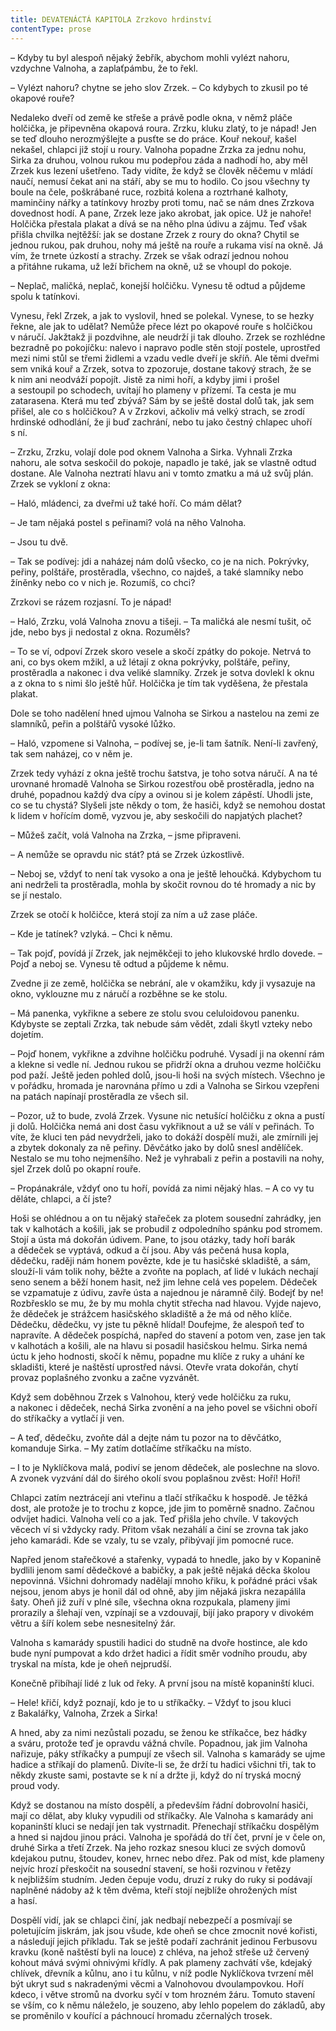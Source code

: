 ```yaml
---
title: DEVATENÁCTÁ KAPITOLA Zrzkovo hrdinství
contentType: prose
---
```


– Kdyby tu byl alespoň nějaký žebřík, abychom mohli vylézt nahoru, vzdychne Valnoha, a zaplaťpámbu, že to řekl.

– Vylézt nahoru? chytne se jeho slov Zrzek. – Co kdybych to zkusil po té okapové rouře?

Nedaleko dveří od země ke střeše a právě podle okna, v němž pláče holčička, je připevněna okapová roura. Zrzku, kluku zlatý, to je nápad! Jen se teď dlouho nerozmýšlejte a pusťte se do práce. Kouř nekouř, kašel nekašel, chlapci již stojí u roury. Valnoha popadne Zrzka za jednu nohu, Sirka za druhou, volnou rukou mu podepřou záda a nadhodí ho, aby měl Zrzek kus lezení ušetřeno. Tady vidíte, že když se člověk něčemu v mládí naučí, nemusí čekat ani na stáří, aby se mu to hodilo. Co jsou všechny ty boule na čele, poškrábané ruce, rozbitá kolena a roztrhané kalhoty, maminčiny nářky a tatínkovy hrozby proti tomu, nač se nám dnes Zrzkova dovednost hodí. A pane, Zrzek leze jako akrobat, jak opice. Už je nahoře! Holčička přestala plakat a dívá se na něho plna údivu a zájmu. Teď však přišla chvilka nejtěžší: jak se dostane Zrzek z roury do okna? Chytil se jednou rukou, pak druhou, nohy má ještě na rouře a rukama visí na okně. Já vím, že trnete úzkostí a strachy. Zrzek se však odrazí jednou nohou a přitáhne rukama, už leží břichem na okně, už se vhoupl do pokoje.

– Neplač, maličká, neplač, konejší holčičku. Vynesu tě odtud a půjdeme spolu k tatínkovi.

Vynesu, řekl Zrzek, a jak to vyslovil, hned se polekal. Vynese, to se hezky řekne, ale jak to udělat? Nemůže přece lézt po okapové rouře s holčičkou v náručí. Jakžtakž ji pozdvihne, ale neudrží ji tak dlouho. Zrzek se rozhlédne bezradně po pokojíčku: nalevo i napravo podle stěn stojí postele, uprostřed mezi nimi stůl se třemi židlemi a vzadu vedle dveří je skříň. Ale těmi dveřmi sem vniká kouř a Zrzek, sotva to zpozoruje, dostane takový strach, že se k nim ani neodváží popojít. Jistě za nimi hoří, a kdyby jimi i prošel a sestoupil po schodech, uvítají ho plameny v přízemí. Ta cesta je mu zatarasena. Která mu teď zbývá? Sám by se ještě dostal dolů tak, jak sem přišel, ale co s holčičkou? A v Zrzkovi, ačkoliv má velký strach, se zrodí hrdinské odhodlání, že ji buď zachrání, nebo tu jako čestný chlapec uhoří s ní.

– Zrzku, Zrzku, volají dole pod oknem Valnoha a Sirka. Vyhnali Zrzka nahoru, ale sotva seskočil do pokoje, napadlo je také, jak se vlastně odtud dostane. Ale Valnoha neztratí hlavu ani v tomto zmatku a má už svůj plán. Zrzek se vykloní z okna:

– Haló, mládenci, za dveřmi už také hoří. Co mám dělat?

– Je tam nějaká postel s peřinami? volá na něho Valnoha.

– Jsou tu dvě.

– Tak se podívej: jdi a naházej nám dolů všecko, co je na nich. Pokrývky, peřiny, polštáře, prostěradla, všechno, co najdeš, a také slamníky nebo žíněnky nebo co v nich je. Rozumíš, co chci?

Zrzkovi se rázem rozjasní. To je nápad!

– Haló, Zrzku, volá Valnoha znovu a tišeji. – Ta maličká ale nesmí tušit, oč jde, nebo bys ji nedostal z okna. Rozuměls?

– To se ví, odpoví Zrzek skoro vesele a skočí zpátky do pokoje. Netrvá to ani, co bys okem mžikl, a už létají z okna pokrývky, polštáře, peřiny, prostěradla a nakonec i dva veliké slamníky. Zrzek je sotva dovlekl k oknu a z okna to s nimi šlo ještě hůř. Holčička je tím tak vyděšena, že přestala plakat.

Dole se toho nadělení hned ujmou Valnoha se Sirkou a nastelou na zemi ze slamníků, peřin a polštářů vysoké lůžko.

– Haló, vzpomene si Valnoha, – podívej se, je-li tam šatník. Není-li zavřený, tak sem naházej, co v něm je.

Zrzek tedy vyhází z okna ještě trochu šatstva, je toho sotva náručí. A na té urovnané hromadě Valnoha se Sirkou rozestřou obě prostěradla, jedno na druhé, popadnou každý dva cípy a ovinou si je kolem zápěstí. Uhodli jste, co se tu chystá? Slyšeli jste někdy o tom, že hasiči, když se nemohou dostat k lidem v hořícím domě, vyzvou je, aby seskočili do napjatých plachet?

– Můžeš začít, volá Valnoha na Zrzka, – jsme připraveni.

– A nemůže se opravdu nic stát? ptá se Zrzek úzkostlivě.

– Neboj se, vždyť to není tak vysoko a ona je ještě lehoučká. Kdybychom tu ani nedrželi ta prostěradla, mohla by skočit rovnou do té hromady a nic by se jí nestalo.

Zrzek se otočí k holčičce, která stojí za ním a už zase pláče.

– Kde je tatínek? vzlyká. – Chci k němu.

– Tak pojď, povídá jí Zrzek, jak nejměkčeji to jeho klukovské hrdlo dovede. – Pojď a neboj se. Vynesu tě odtud a půjdeme k němu.

Zvedne ji ze země, holčička se nebrání, ale v okamžiku, kdy ji vysazuje na okno, vyklouzne mu z náručí a rozběhne se ke stolu.

– Má panenka, vykřikne a sebere ze stolu svou celuloidovou panenku. Kdybyste se zeptali Zrzka, tak nebude sám vědět, zdali škytl vzteky nebo dojetím.

– Pojď honem, vykřikne a zdvihne holčičku podruhé. Vysadí ji na okenní rám a klekne si vedle ní. Jednou rukou se přidrží okna a druhou vezme holčičku pod paží. Ještě jeden pohled dolů, jsou-li hoši na svých místech. Všechno je v pořádku, hromada je narovnána přímo u zdi a Valnoha se Sirkou vzepřeni na patách napínají prostěradla ze všech sil.

– Pozor, už to bude, zvolá Zrzek. Vysune nic netušící holčičku z okna a pustí ji dolů. Holčička nemá ani dost času vykřiknout a už se válí v peřinách. To víte, že kluci ten pád nevydrželi, jako to dokáží dospělí muži, ale zmírnili jej a zbytek dokonaly za ně peřiny. Děvčátko jako by dolů snesl andělíček. Nestalo se mu toho nejmenšího. Než je vyhrabali z peřin a postavili na nohy, sjel Zrzek dolů po okapní rouře.

– Propánakrále, vždyť ono tu hoří, povídá za nimi nějaký hlas. – A co vy tu děláte, chlapci, a čí jste?

Hoši se ohlédnou a on tu nějaký stařeček za plotem sousední zahrádky, jen tak v kalhotách a košili, jak se probudil z odpoledního spánku pod stromem. Stojí a ústa má dokořán údivem. Pane, to jsou otázky, tady hoří barák a dědeček se vyptává, odkud a čí jsou. Aby vás pečená husa kopla, dědečku, raději nám honem povězte, kde je tu hasičské skladiště, a sám, slouží-li vám tolik nohy, běžte a zvoňte na poplach, ať lidé v lukách nechají seno senem a běží honem hasit, než jim lehne celá ves popelem. Dědeček se vzpamatuje z údivu, zavře ústa a najednou je náramně čilý. Bodejť by ne! Rozbřesklo se mu, že by mu mohla chytit střecha nad hlavou. Vyjde najevo, že dědeček je strážcem hasičského skladiště a že má od něho klíče. Dědečku, dědečku, vy jste tu pěkně hlídal! Doufejme, že alespoň teď to napravíte. A dědeček pospíchá, napřed do stavení a potom ven, zase jen tak v kalhotách a košili, ale na hlavu si posadil hasičskou helmu. Sirka nemá úctu k jeho hodnosti, skočí k němu, popadne mu klíče z ruky a uhání ke skladišti, které je naštěstí uprostřed návsi. Otevře vrata dokořán, chytí provaz poplašného zvonku a začne vyzvánět.

Když sem doběhnou Zrzek s Valnohou, který vede holčičku za ruku, a nakonec i dědeček, nechá Sirka zvonění a na jeho povel se všichni oboří do stříkačky a vytlačí ji ven.

– A teď, dědečku, zvoňte dál a dejte nám tu pozor na to děvčátko, komanduje Sirka. – My zatím dotlačíme stříkačku na místo.

– I to je Nyklíčkova malá, podiví se jenom dědeček, ale poslechne na slovo. A zvonek vyzvání dál do širého okolí svou poplašnou zvěst: Hoří! Hoří!

Chlapci zatím neztrácejí ani vteřinu a tlačí stříkačku k hospodě. Je těžká dost, ale protože je to trochu z kopce, jde jim to poměrně snadno. Začnou odvíjet hadici. Valnoha velí co a jak. Teď přišla jeho chvíle. V takových věcech ví si vždycky rady. Přitom však nezahálí a činí se zrovna tak jako jeho kamarádi. Kde se vzaly, tu se vzaly, přibývají jim pomocné ruce.

Napřed jenom stařečkové a stařenky, vypadá to hnedle, jako by v Kopanině bydlili jenom samí dědečkové a babičky, a pak ještě nějaká děcka školou nepovinná. Všichni dohromady nadělají mnoho křiku, k pořádné práci však nejsou, jenom abys je honil dál od ohně, aby jim nějaká jiskra nezapálila šaty. Oheň již zuří v plné síle, všechna okna rozpukala, plameny jimi prorazily a šlehají ven, vzpínají se a vzdouvají, bijí jako prapory v divokém větru a šíří kolem sebe nesnesitelný žár.

Valnoha s kamarády spustili hadici do studně na dvoře hostince, ale kdo bude nyní pumpovat a kdo držet hadici a řídit směr vodního proudu, aby tryskal na místa, kde je oheň nejprudší.

Konečně přibíhají lidé z luk od řeky. A první jsou na místě kopaninští kluci.

– Hele! křičí, když poznají, kdo je to u stříkačky. – Vždyť to jsou kluci z Bakalářky, Valnoha, Zrzek a Sirka!

A hned, aby za nimi nezůstali pozadu, se ženou ke stříkačce, bez hádky a sváru, protože teď je opravdu vážná chvíle. Popadnou, jak jim Valnoha nařizuje, páky stříkačky a pumpují ze všech sil. Valnoha s kamarády se ujme hadice a stříkají do plamenů. Divíte-li se, že drží tu hadici všichni tři, tak to někdy zkuste sami, postavte se k ní a držte ji, když do ní tryská mocný proud vody.

Když se dostanou na místo dospělí, a především řádní dobrovolní hasiči, mají co dělat, aby kluky vypudili od stříkačky. Ale Valnoha s kamarády ani kopaninští kluci se nedají jen tak vystrnadit. Přenechají stříkačku dospělým a hned si najdou jinou práci. Valnoha je spořádá do tří čet, první je v čele on, druhé Sirka a třetí Zrzek. Na jeho rozkaz snesou kluci ze svých domovů kdejakou putnu, štoudev, konev, hrnec nebo dřez. Pak od míst, kde plameny nejvíc hrozí přeskočit na sousední stavení, se hoši rozvinou v řetězy k nejbližším studním. Jeden čepuje vodu, druzí z ruky do ruky si podávají naplněné nádoby až k těm dvěma, kteří stojí nejblíže ohrožených míst a hasí.

Dospělí vidí, jak se chlapci činí, jak nedbají nebezpečí a posmívají se poletujícím jiskrám, jak jsou všude, kde oheň se chce zmocnit nové kořisti, a následují jejich příkladu. Tak se ještě podaří zachránit jedinou Ferbusovu kravku (koně naštěstí byli na louce) z chléva, na jehož střeše už červený kohout mává svými ohnivými křídly. A pak plameny zachvátí vše, kdejaký chlívek, dřevník a kůlnu, ano i tu kůlnu, v níž podle Nyklíčkova tvrzení měl být ukryt sud s nakradenými věcmi a Valnohovou dvoulampovkou. Hoří kdeco, i větve stromů na dvorku syčí v tom hrozném žáru. Tomuto stavení se vším, co k němu náleželo, je souzeno, aby lehlo popelem do základů, aby se proměnilo v kouřící a páchnoucí hromadu zčernalých trosek.
